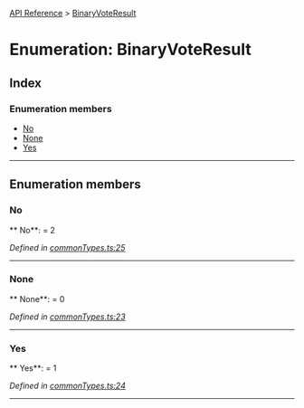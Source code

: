 [API Reference](../README.md) > [BinaryVoteResult](../enums/BinaryVoteResult.md)



# Enumeration: BinaryVoteResult

## Index

### Enumeration members

* [No](BinaryVoteResult.md#No)
* [None](BinaryVoteResult.md#None)
* [Yes](BinaryVoteResult.md#Yes)



---
## Enumeration members
<a id="No"></a>

###  No

** No**:    = 2

*Defined in [commonTypes.ts:25](https://github.com/daostack/arc.js/blob/61e5f90/lib/commonTypes.ts#L25)*





___

<a id="None"></a>

###  None

** None**:    = 0

*Defined in [commonTypes.ts:23](https://github.com/daostack/arc.js/blob/61e5f90/lib/commonTypes.ts#L23)*





___

<a id="Yes"></a>

###  Yes

** Yes**:    = 1

*Defined in [commonTypes.ts:24](https://github.com/daostack/arc.js/blob/61e5f90/lib/commonTypes.ts#L24)*





___


